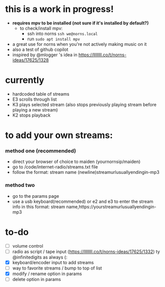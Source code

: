 # this is a work in progress!
- **requires mpv to be installed (not sure if it's installed by default?)**
    - to check/install mpv:
        - ssh into norns `ssh we@norns.local`
        - run `sudo apt install mpv` 
- a great use for norns when you're not actively making music on it
- also a test of github copilot
- inspired by @mlogger 's idea in https://llllllll.co/t/norns-ideas/17625/1328

# currently
- hardcoded table of streams
- E3 scrolls through list
- K3 plays selected stream (also stops previously playing stream before playing a new stream)
- K2 stops playback

# to add your own streams:
### method one (recommended)
- direct your browser of choice to maiden (yournornsip/maiden)
- go to /code/internet-radio/streams.txt file
- follow the format:
stream name
(newline)streamurlusuallyendingin-mp3

### method two 
- go to the params page
- use a usb keyboard(recommended) or e2 and e3 to enter the stream info in this format:
stream name,https://yourstreamurlusuallyendingin-mp3

# to-do
- [ ] volume control
- [ ] radio as script / tape input (https://llllllll.co/t/norns-ideas/17625/1332) ty @infinitedigits as always (:
- [x] keyboard/encoder input to add streams
- [ ] way to favorite streams / bump to top of list
- [x] modify / rename option in params
- [ ] delete option in params
